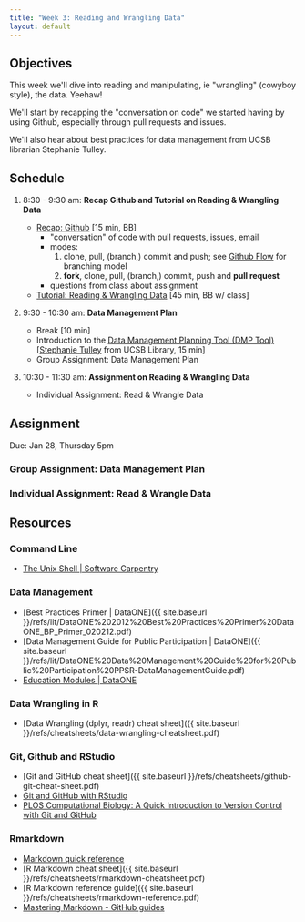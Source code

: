 ```yaml
---
title: "Week 3: Reading and Wrangling Data"
layout: default
---
```


## Objectives

This week we'll dive into reading and manipulating, ie "wrangling" (cowyboy style), the data. Yeehaw!

We'll start by recapping the "conversation on code" we started having by using Github, especially through pull requests and issues.

We'll also hear about best practices for data management from UCSB librarian Stephanie Tulley.

## Schedule

1. 8:30 - 9:30 am: **Recap Github and Tutorial on Reading & Wrangling Data**

    - [Recap: Github]() [15 min, BB]
      - "conversation" of code with pull requests, issues, email
      - modes:
        1. clone, pull, (branch,) commit and push; see [Github Flow](https://guides.github.com/introduction/flow/) for branching model
        1. **fork**, clone, pull, (branch,) commit, push and **pull request**
      - questions from class about assignment
    - [Tutorial: Reading & Wrangling Data](no-copy-paste.pdf) [45 min, BB w/ class]

1. 9:30 - 10:30 am: **Data Management Plan**

    - Break [10 min]
    - Introduction to the [Data Management Planning Tool (DMP Tool)](https://dmp.cdlib.org/) [[Stephanie Tulley](http://www.library.ucsb.edu/users/stulley) from UCSB Library, 15 min]
    - Group Assignment: Data Management Plan

1. 10:30 - 11:30 am: **Assignment on Reading & Wrangling Data**

    - Individual Assignment: Read & Wrangle Data

## Assignment

Due: Jan 28, Thursday 5pm

### Group Assignment: Data Management Plan

### Individual Assignment: Read & Wrangle Data

## Resources

### Command Line

- [The Unix Shell \| Software Carpentry](http://swcarpentry.github.io/shell-novice/)

### Data Management

- [Best Practices Primer \| DataONE]({{ site.baseurl }}/refs/lit/DataONE%202012%20Best%20Practices%20Primer%20DataONE_BP_Primer_020212.pdf)
- [Data Management Guide for Public Participation \| DataONE]({{ site.baseurl }}/refs/lit/DataONE%20Data%20Management%20Guide%20for%20Public%20Participation%20PPSR-DataManagementGuide.pdf)
- [Education Modules \| DataONE](https://www.dataone.org/education-modules)

### Data Wrangling in R

- [Data Wrangling (dplyr, readr) cheat sheet]({{ site.baseurl }}/refs/cheatsheets/data-wrangling-cheatsheet.pdf)

### Git, Github and RStudio

- [Git and GitHub cheat sheet]({{ site.baseurl }}/refs/cheatsheets/github-git-cheat-sheet.pdf)
- [Git and GitHub with RStudio](http://r-pkgs.had.co.nz/git.html)
- [PLOS Computational Biology: A Quick Introduction to Version Control with Git and GitHub](http://journals.plos.org/ploscompbiol/article?id=10.1371/journal.pcbi.1004668)

### Rmarkdown

- [Markdown quick reference](http://rmarkdown.rstudio.com/authoring_basics.html)
- [R Markdown cheat sheet]({{ site.baseurl }}/refs/cheatsheets/rmarkdown-cheatsheet.pdf)
- [R Markdown reference guide]({{ site.baseurl }}/refs/cheatsheets/rmarkdown-reference.pdf)
- [Mastering Markdown - GitHub guides](https://guides.github.com/features/mastering-markdown)
